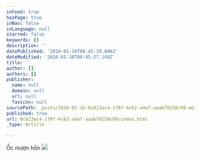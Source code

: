 ```yaml
---
inFeed: true
hasPage: true
inNav: false
inLanguage: null
starred: false
keywords: []
description: ''
datePublished: '2016-01-16T08:45:39.046Z'
dateModified: '2016-01-16T08:45:27.149Z'
title: ''
author: []
authors: []
publisher:
  name: null
  domain: null
  url: null
  favicon: null
sourcePath: _posts/2016-01-16-0c623ac4-1f0f-4c62-a4af-aaab78258c09.md
published: true
url: 0c623ac4-1f0f-4c62-a4af-aaab78258c09/index.html
_type: Article

---
```

Ốc mượn hồn
![](https://the-grid-user-content.s3-us-west-2.amazonaws.com/c832bdc5-397c-4d6b-92bc-fa87f0b4aa30.JPG)